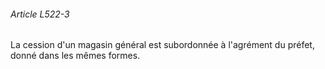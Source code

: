 ###### Article L522-3

La cession d'un magasin général est subordonnée à l'agrément du préfet, donné dans les mêmes formes.

